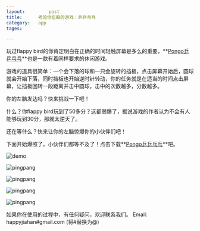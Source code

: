 ```yaml
---
layout: 		post
title:		考验你左脑的游戏：乒乒乓乓
category:	app
tages:		

---
```


玩过flappy bird的你肯定明白在正确的时间轻触屏幕是多么的重要，**[Pongo乒乒乓乓](https://itunes.apple.com/WebObjects/MZStore.woa/wa/viewSoftware?id=879776425&mt=8)**也是一款有着同样要求的休闲游戏。

游戏的道具很简单：一个会下落的球和一只会旋转的挡板，点击屏幕开始后，圆球就会开始下落，同时挡板也开始逆时针转动，你的任务就是在适当的时间点击屏幕，让挡板回转一段距离并击中圆球，击中的次数越多，分数越多。

你的左脑发达吗？快来挑战一下吧！

什么？你flappy bird玩到了50多分？这都弱爆了，据说游戏的作者认为不会有人能够玩到30分，那就太逆天了。

还在等什么？快来让你的左脑惊爆你的小伙伴们吧！

下面开始爆照了，小伙伴们都等不及了！点击下载**[Pongo乒乒乓乓](https://itunes.apple.com/WebObjects/MZStore.woa/wa/viewSoftware?id=879776425&mt=8)**吧。

![demo](../album/demo.gif)

![pingpang](../album/pongo_launch_640_960.png)

![pingpang](../album/pingpang_gameover.png)

![pingpang](../album/pingpang_playing.png)

![pingpang](../album/share_to_friends.png)


如果你在使用的过程中，有任何疑问，欢迎联系我们。
Email:	happyjiahan#gmail.com (将#替换为@)